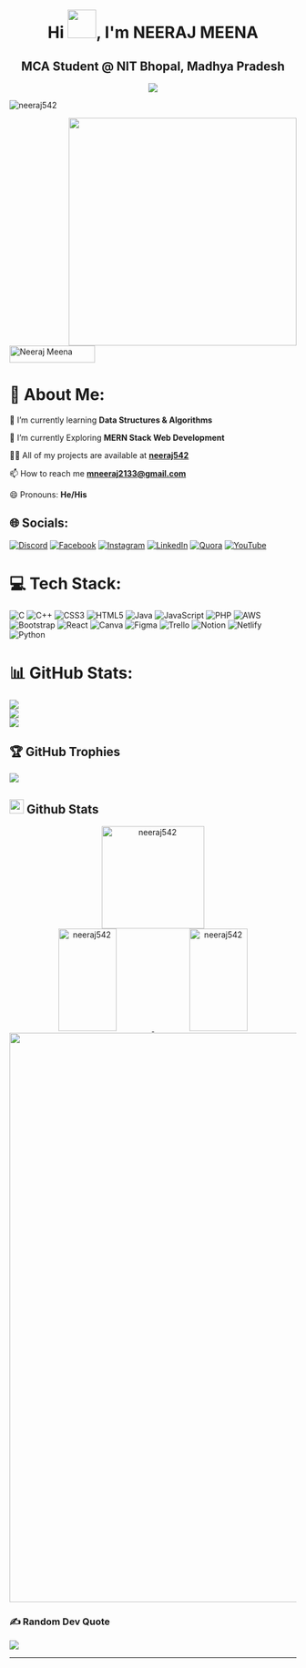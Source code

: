 <h1 align="center">Hi <img src = "https://raw.githubusercontent.com/MartinHeinz/MartinHeinz/master/wave.gif" width = 50px>, I'm NEERAJ MEENA</h1>
<h2 align="center">MCA Student @ NIT Bhopal, Madhya Pradesh</h2>
<div align="center"> 
<img src="https://readme-typing-svg.herokuapp.com?size=25&center=true&vCenter=true&width=650&lines=A+Passionate+Competitive+Programmer;An+Aspiring+Web+Developer;Open+Source+Contributor">
</div>
<p align="left"> <img src="https://komarev.com/ghpvc/?username=neeraj542&label=Profile%20views&color=1A77B1&style=flat" alt="neeraj542" /> </p>
<img src="./assets/undraw_illustrations.gif" width=400 align=right />
<p align="left"> <a href="https://www.linkedin.com/in/kumar-neeraj-2019/" target="blank"><img src="https://www.godrejproperties.com/backoffice/data_content/projects/comingsoon_to_south_delhi_delhi/landing_page/images/connect-linkedin.png" alt="Neeraj Meena" width="150" height="30" /></a> </p>


<!--changes starting from here -->  
# 💫 About Me:
🔭 I’m currently learning **Data Structures & Algorithms**

🌱 I’m currently Exploring **MERN Stack Web Development**

👨‍💻 All of my projects are available at **[neeraj542](https://github.com/neeraj542)**

📫 How to reach me **[mneeraj2133@gmail.com](mailto:mneeraj2133@gmail.com)**

<!-- 📄 Know about my experiences **[Resume](https://drive.google.com/file/d/1-lvepAaMa-GClTFX4uCyRSZ0kdSMP4aH/view?usp=sharing)** -->

😄 Pronouns: **He/His**  

<!-- ⚡ Fun fact **hui hui** -->

## 🌐 Socials:
[![Discord](https://img.shields.io/badge/Discord-%237289DA.svg?logo=discord&logoColor=white)](https://discord.gg/https://discord.gg/czuQ69pn) [![Facebook](https://img.shields.io/badge/Facebook-%231877F2.svg?logo=Facebook&logoColor=white)](https://facebook.com/theneeraj542) [![Instagram](https://img.shields.io/badge/Instagram-%23E4405F.svg?logo=Instagram&logoColor=white)](https://instagram.com/iamneeraj_542) [![LinkedIn](https://img.shields.io/badge/LinkedIn-%230077B5.svg?logo=linkedin&logoColor=white)](https://linkedin.com/in/kumar-neeraj-2019) [![Quora](https://img.shields.io/badge/Quora-%23B92B27.svg?logo=Quora&logoColor=white)](https://quora.com/profile/Neeraj-Meena-329) [![YouTube](https://img.shields.io/badge/YouTube-%23FF0000.svg?logo=YouTube&logoColor=white)](https://youtube.com/@neerajmeena8136) 

# 💻 Tech Stack:
![C](https://img.shields.io/badge/c-%2300599C.svg?style=for-the-badge&logo=c&logoColor=white) ![C++](https://img.shields.io/badge/c++-%2300599C.svg?style=for-the-badge&logo=c%2B%2B&logoColor=white) ![CSS3](https://img.shields.io/badge/css3-%231572B6.svg?style=for-the-badge&logo=css3&logoColor=white) ![HTML5](https://img.shields.io/badge/html5-%23E34F26.svg?style=for-the-badge&logo=html5&logoColor=white) ![Java](https://img.shields.io/badge/java-%23ED8B00.svg?style=for-the-badge&logo=java&logoColor=white) ![JavaScript](https://img.shields.io/badge/javascript-%23323330.svg?style=for-the-badge&logo=javascript&logoColor=%23F7DF1E) ![PHP](https://img.shields.io/badge/php-%23777BB4.svg?style=for-the-badge&logo=php&logoColor=white) ![AWS](https://img.shields.io/badge/AWS-%23FF9900.svg?style=for-the-badge&logo=amazon-aws&logoColor=white) ![Bootstrap](https://img.shields.io/badge/bootstrap-%23563D7C.svg?style=for-the-badge&logo=bootstrap&logoColor=white) ![React](https://img.shields.io/badge/react-%2320232a.svg?style=for-the-badge&logo=react&logoColor=%2361DAFB) ![Canva](https://img.shields.io/badge/Canva-%2300C4CC.svg?style=for-the-badge&logo=Canva&logoColor=white) 	![Figma](https://img.shields.io/badge/figma-%23F24E1E.svg?style=for-the-badge&logo=figma&logoColor=white) ![Trello](https://img.shields.io/badge/Trello-%23026AA7.svg?style=for-the-badge&logo=Trello&logoColor=white) ![Notion](https://img.shields.io/badge/Notion-%23000000.svg?style=for-the-badge&logo=notion&logoColor=white) ![Netlify](https://img.shields.io/badge/netlify-%23000000.svg?style=for-the-badge&logo=netlify&logoColor=#00C7B7) ![Python](https://img.shields.io/badge/python-3670A0?style=for-the-badge&logo=python&logoColor=ffdd54)

# 📊 GitHub Stats:

![](https://github-readme-stats.vercel.app/api?username=neeraj542&theme=radical&hide_border=false&include_all_commits=false&count_private=false)<br/>
![](https://github-readme-streak-stats.herokuapp.com/?user=neeraj542&theme=radical&hide_border=false)<br/>
![](https://github-readme-stats.vercel.app/api/top-langs/?username=neeraj542&theme=radical&hide_border=false&include_all_commits=false&count_private=false&layout=compact)


## 🏆 GitHub Trophies
![](https://github-profile-trophy.vercel.app/?username=neeraj542&theme=radical&no-frame=false&no-bg=true&margin-w=4)

## <img src="./assets/github.png" height=25/> Github Stats 

<p align="center">
<a href="https://github.com/neeraj542">
<!-- <img  height="180em" align="center" src="https://github-readme-streak-stats.herokuapp.com/?user=neeraj542&theme=react" alt="neeraj542" /> -->
<img  height="180em" align="center" src="https://github-readme-streak-stats.herokuapp.com/?user=neeraj542&theme=radical&hide_border=false" alt="neeraj542" />
  
<br />
<img  height="180em" width="45%" src="https://github-readme-stats-eight-theta.vercel.app/api/top-langs/?username=neeraj542&layout=compact&langs_count=8&theme=algolia" alt="neeraj542" />
<img  height="180em" width="45%" src="https://github-readme-stats-eight-theta.vercel.app/api?username=neeraj542&show_icons=true&theme=algolia&include_all_commits=true&count_private=true" alt="neeraj542" />
<img align="center" width="1000" src="https://activity-graph.herokuapp.com/graph?username=neeraj542&theme=react-dark" />

</a>
</p>

### ✍️ Random Dev Quote
![](https://quotes-github-readme.vercel.app/api?type=horizontal&theme=radical)

---
<!-- ### 😂 Random Dev Meme
<img src="https://random-memer.herokuapp.com/" width="512px"/> -->

<!-- Proudly created with GPRM ( https://gprm.itsvg.in ) -->
